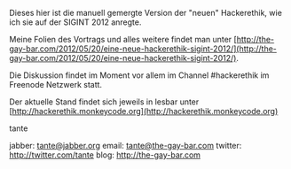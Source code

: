 Dieses hier ist die manuell gemergte Version der "neuen" Hackerethik, wie ich sie auf der SIGINT 2012 anregte.

Meine Folien des Vortrags und alles weitere findet man unter [http://the-gay-bar.com/2012/05/20/eine-neue-hackerethik-sigint-2012/](http://the-gay-bar.com/2012/05/20/eine-neue-hackerethik-sigint-2012/).

Die Diskussion findet im Moment vor allem im Channel #hackerethik im Freenode Netzwerk statt.

Der aktuelle Stand findet sich jeweils in lesbar unter
[http://hackerethik.monkeycode.org](http://hackerethik.monkeycode.org)

tante

jabber:  tante@jabber.org
email:   tante@the-gay-bar.com
twitter: http://twitter.com/tante
blog:    http://the-gay-bar.com
